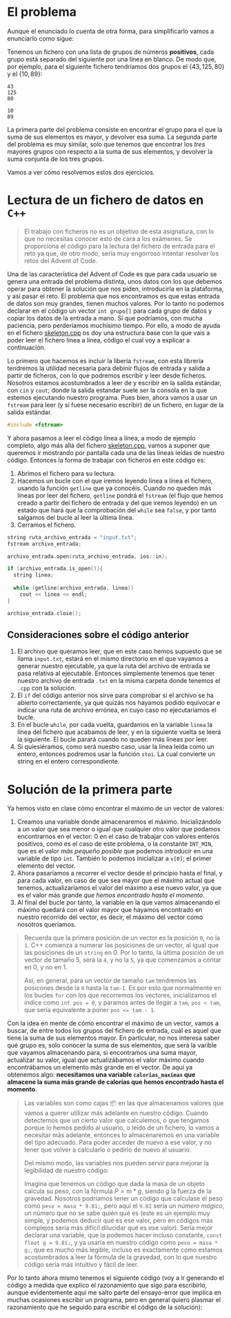 # El problema

Aunque el enunciado lo cuenta de otra forma, para simplificarlo vamos a enunciarlo como sigue:

Tenemos un fichero con una lista de grupos de números **positivos**, cada grupo está separado del siguiente por una línea en blanco. De modo que, por ejemplo, para el siguiente fichero tendríamos dos grupos el $\lbrace 43, 125, 80 \rbrace$ y el $\lbrace 10, 89 \rbrace$:

```
43
125
80

10
89
```

La primera parte del problema consiste en encontrar el grupo para el que la suma de sus elementos es mayor, y devolver esa suma. La segunda parte del problema es muy similar, solo que tenemos que encontrar los *tres* mayores grupos con respecto a la suma de sus elementos, y devolver la suma conjunta de los tres grupos.

Vamos a ver cómo resolvemos estos dos ejercicios.

# Lectura de un fichero de datos en `C++`

>El trabajo con ficheros no es un objetivo de esta asignatura, con lo que no necesitas conocer esto de cara a los exámenes. Se proporciona el código para la lectura del fichero de entrada para el reto ya que, de otro modo, sería muy engorroso intentar resolver los retos del Advent of Code.

Una de las característica del Advent of Code es que para cada usuario se genera una entrada del problema distinta, unos datos con los que debemos operar para obtener la solución que nos piden, introducirla en la plataforma, y así pasar el reto. El problema que nos encontramos es que estas entrada de datos son muy grandes, tienen muchos valores. Por lo tanto no podemos declarar en el código un vector `int grupo[]` para cada grupo de datos y copiar los datos de la entrada a mano. Sí que podríamos, con mucha paciencia, pero perderíamos muchísimo tiempo. Por ello, a modo de ayuda en el fichero [skeleton.cpp](https://github.com/Griger/AOC2022/blob/main/1/skeleton.cpp) os doy una estructura base con la que vais a poder leer el fichero línea a línea, código el cual voy a explicar a continuación.

Lo primero que hacemos es incluir la libería `fstream`, con esta librería tendremos la utilidad necesaria para debinir flujos de entrada y salida a partir de ficheros, con lo que podremos escribir y leer desde ficheros. Nosotros estamos acostumbrados a leer de y escribir en la salida estándar, con `cin` y `cout`; donde la salida estandar suele ser la consola en la que estemos ejecutando nuestro programa. Pues bien, ahora vamos a usar un `fstream` para leer (y si fuese necesario escribir) de un fichero, en lugar de la salida estándar.

```c++
#include <fstream>
```

Y ahora pasamos a leer el código línea a línea, a modo de ejemplo completo, algo más allá del fichero [skeleton.cpp](https://github.com/Griger/AOC2022/blob/main/1/skeleton.cpp), vamos a suponer que queremos ir mostrando por pantalla cada una de las líneas leídas de nuestro código. Entonces la forma de trabajar con ficheros en este código es:

1. Abrimos el fichero para su lectura.
2. Hacemos un bucle con el que iremos leyendo línea a línea el fichero, usando la función `getline` que ya conocéis. Cuando no queden más líneas por leer del fichero, `getline` pondrá el `fstream` (el flujo que hemos creado a partir del fichero de entrada y del que iremos leyendo) en un estado que hará que la comprobación del `while` sea `false`, y por tanto salgamos del bucle al leer la última línea.
3. Cerramos el fichero.

```c++
string ruta_archivo_entrada = "input.txt";
fstream archivo_entrada;

archivo_entrada.open(ruta_archivo_entrada, ios::in);

if (archivo_entrada.is_open()){
  string linea;
  
  while (getline(archivo_entrada, linea))
    cout << linea << endl;
}

archivo_entrada.close();
```

## Consideraciones sobre el código anterior

1. El archivo que queramos leer, que en este caso hemos supuesto que se llama `input.txt`, estará en el mismo directorio en el que vayamos a generar nuestro ejecutable, ya que la ruta del archivo de entrada se pasa relativa al ejecutable. Entonces simplemente tenemos que tener nuestro archivo de entrada `.txt` en la misma carpeta donde tenemos el `.cpp` con la solución.
2. El `if` del código anterior nos sirve para comprobar si el archivo se ha abierto correctamente, ya que quizás nos hayamos podido equivocar e indicar una ruta de archivo errónea, en cuyo caso no ejecutaríamos el bucle.
3. En el bucle `while`, por cada vuelta, guardamos en la variable `linea` la línea del fichero que acabamos de leer, y en la siguiente vuelta se leerá la siguiente. El bucle parará cuando no queden más líneas por leer.
4. Si quiesiéramos, como será nuestro caso, usar la línea leída como un entero, entonces podremos usar la función `stoi`. La cual convierte un string en el entero correspondiente.

# Solución de la primera parte

Ya hemos visto en clase cómo encontrar el máximo de un vector de valores:

1. Creamos una variable donde almacenaremos el máximo. Inicializándolo a un valor que sea menor o igual que cualquier otro valor que podamos encontrarnos en el vector: $0$ en el caso de trabajar con valores enteros positivos, como es el caso de este problema, o la constante `INT_MIN`, que es el valor *más pequeño posible* que podemos introducir en una variable de tipo `int`. También lo podemos inicializar a `v[0]`; el primer elemento del vector.
2. Ahora pasaríamos a recorrer el vector desde el principio hasta el final, y para cada valor, en caso de que sea mayor que el máximo actual que tenemos, actualizaríamos el valor del máximo a ese nuevo valor, ya que es el valor más grande *que hemos encontrado hasta el momento*.
3. Al final del bucle por tanto, la variable en la que vamos almacenando el máximo quedará con el valor mayor que hayamos encontrado en nuestro recorrido del vector, es decir, el máximo del vector como nosotros queríamos.

>Recuerda que la primera posición de un vector es la posición `0`, no la `1`. C++ comienza a numerar las posiciones de un vector, al igual que las posiciones de un `string` en 0. Por lo tanto, la última posición de un vector de tamaño $5$, será la `4`, y no la `5`, ya que comenzamos a contar en $0$, y no en $1$.
>
>Así, en general, para un vector de tamaño `tam` tendremos las posicones desde la `0` hasta la `tam-1`. Es por esto que normalmente en los bucles `for` con los que recorremos los vectores, inicializamos el índice como `int pos = 0`, y paramos antes de llegar a `tam`, `pos < tam`, que sería equivalente a poner `pos <= tam - 1`.

Con la idea en mente de cómo encontrar el máximo de un vector, vamos a buscar, de entre todos los grupos del fichero de entrada, cuál es aquel que tiene la suma de sus elementos mayor. En particular, no nos interesa saber qué grupo es, solo conocer la suma de sus elementos, que será la varible que vayamos almacenando para, si encontramos una suma mayor, actualizar su valor, igual que actualizábamos el valor máximo cuando encontrábamos un elemento más grande en el vector. De aquí ya obtenemos algo: **necesitamos una variable `calorias_maximas` que almacene la suma más grande de calorías que hemos encontrado hasta el momento**.

>Las variables son como cajas 📦 en las que almacenamos valores que vamos a querer utilizar más adelante en nuestro código. Cuando detectemos que un cierto valor que calculemos, o que tengamos porque lo hemos pedido al usuario, o leído de un fichero, lo vamos a necesitar más adelante, entonces lo almacenaremos en una variable del tipo adecuado. Para poder acceder de nuevo a ese valor, y no tener que volver a calcularlo o pedirlo de nuevo al usuario.
>
>Del mismo modo, las variables nos pueden servir para mejorar la legibilidad de nuestro código:
>
>Imagina que tenemos un código que dada la masa de un objeto calcula su peso, con la fórmula $P = m * g$, siendo $g$ la fuerza de la gravedad. Nosotros podríamos tener un código que calculase el peso como `peso = masa * 9.81;`, pero aquí el `9.81` sería un *número mágico*, un número que no se sabe quién qué es (este es un ejemplo muy simple, y podemos deducir qué es ese valor, pero en códigos más complejos sería más difícil dilucidar qué es ese valor). Sería mejor declarar una variable, que la podemos hacer incluso constante, `const float g = 9.81;`, y ya usarla en nuestro código como `peso = masa * g;`, que es mucho más legible, incluso es exactamente como estamos acostumbrados a leer la fórmula de la gravedad, con lo que nuestro código sería más intuitivo y fácil de leer.

Por lo tanto ahora mismo tenemos el siguiente código (voy a ir generando el código a medida que explico el razonamiento que sigo para escribirlo, aunque evidentemente aquí me salto parte del ensayo-error que implica en muchas ocasiones escribir un programa, pero en general quiero plasmar el razonamiento que he seguido para escribir el código de la solución):
